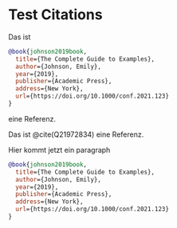 <!--

script: https://cdnjs.cloudflare.com/ajax/libs/citation-js/0.7.15/citation.min.js

@onload
window.Cite = require('citation-js')
@end

@cite: @citeWithStyle(harvard1,```@0```)

@citeWithStyle
<script run-once modify="false">
let bibtexEntries = `@1`;

let example = new Cite(bibtexEntries)

console.log("XXXXXXXXXXXXX", example)

let output = example.format('citation', {
  format: 'html',
  template: `@0`,
  lang: 'en-US'
})

let url = bibtexEntries.match(/url=\{([^\}]+)/)
if (url && url.length > 1) 
{
    output = `<a href="${url[1]}" target="blank_">${output}</a>`
}

"HTML:"+output
</script>
@end

@BibliographyWithStyle
<script run-once modify="false">
let bibtexEntries = `@1`;

let example = new Cite(bibtexEntries)

console.log("XXXXXXXXXXXXX", example)

let output = example.format('bibliography', {
  format: 'html',
  template: `@0`,
  lang: 'en-US'
})

"HTML:"+output
</script>
@end


-->

# Test Citations

Das ist 
```bibtex @cite
@book{johnson2019book,
  title={The Complete Guide to Examples},
  author={Johnson, Emily},
  year={2019},
  publisher={Academic Press},
  address={New York},
  url={https://doi.org/10.1000/conf.2021.123} 
}
```
eine Referenz.


Das ist @cite(Q21972834) eine Referenz.

Hier kommt jetzt ein paragraph

```bibtex @BibliographyWithStyle(vancouver)
@book{johnson2019book,
  title={The Complete Guide to Examples},
  author={Johnson, Emily},
  year={2019},
  publisher={Academic Press},
  address={New York},
  url={https://doi.org/10.1000/conf.2021.123} 
}
```
